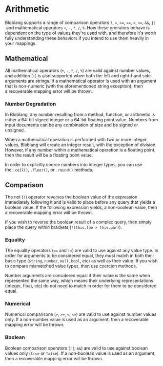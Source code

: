 # Arithmetic

Bloblang supports a range of comparison operators `!`, `>`, `>=`, `==`, `<`, `<=`, `&&`, `||` and mathematical operators `+`, `-`, `*`, `/`, `%`. How these operators behave is dependent on the type of values they're used with, and therefore it's worth fully understanding these behaviors if you intend to use them heavily in your mappings.

## Mathematical[](https://www.benthos.dev/docs/guides/bloblang/arithmetic#mathematical)

All mathematical operators (`+`, `-`, `*`, `/`, `%`) are valid against number values, and addition (`+`) is also supported when both the left and right-hand side arguments are strings. If a mathematical operator is used with an argument that is non-numeric (with the aforementioned string exception), then a recoverable mapping error will be thrown.

### Number Degradation[](https://www.benthos.dev/docs/guides/bloblang/arithmetic#number-degradation)

In Bloblang, any number resulting from a method, function, or arithmetic is either a 64-bit signed integer or a 64-bit floating point value. Numbers from input documents can be any combination of size and be signed or unsigned.

When a mathematical operation is performed with two or more integer values, Bloblang will create an integer result, with the exception of division. However, if any number within a mathematical operation is a floating point, then the result will be a floating point value.

In order to explicitly coerce numbers into integer types, you can use the `.ceil()`, `.floor()`, or `.round()` methods.

## Comparison[](https://www.benthos.dev/docs/guides/bloblang/arithmetic#comparison)

The not (`!`) operator reverses the boolean value of the expression immediately following it and is valid to place before any query that yields a boolean value. If the following expression yields, a non-boolean value, then a recoverable mapping error will be thrown.

If you wish to reverse the boolean result of a complex query, then simply place the query within brackets (`!(this.foo > this.bar)`).

### Equality[](https://www.benthos.dev/docs/guides/bloblang/arithmetic#equality)

The equality operators (`==` and `!=`) are valid to use against any value type. In order for arguments to be considered equal, they must match in both their basic type (`string`, `number`, `null`, `bool`, etc) as well as their value. If you wish to compare mismatched value types, then use coercion methods.

Number arguments are considered equal if their value is the same when represented the same way, which means their underlying representations (integer, float, etc) do not need to match in order for them to be considered equal.

### Numerical[](https://www.benthos.dev/docs/guides/bloblang/arithmetic#numerical)

Numerical comparisons (`>`, `>=`, `<`, `<=`) are valid to use against number values only. If a non-number value is used as an argument, then a recoverable mapping error will be thrown.

### Boolean[](https://www.benthos.dev/docs/guides/bloblang/arithmetic#boolean)

Boolean comparison operators (`||`, `&&`) are valid to use against boolean values only (`true` or `false`). If a non-boolean value is used as an argument, then a recoverable mapping error will be thrown.